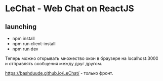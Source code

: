 # LeChat - Web Chat on ReactJS

## launching
- npm install
- npm run client-install
- npm run dev

Теперь можно открывать множество окон в браузере на localhost:3000
и отправлять сообщения между друг другом.

https://bashduude.github.io/LeChat/ - только фронт.
